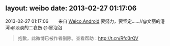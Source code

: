 layout: weibo
date: 2013-02-27 01:17:06
---
<meta name="referrer" content="no-referrer" />

2013-02-27 01:17:06  &nbsp;&nbsp;&nbsp;&nbsp;&nbsp;&nbsp; 来自 <a href="http://app.weibo.com/t/feed/l4RWD" rel="nofollow">Weico.Android</a>
要努力，要坚定……//@文丽的港湾:@淡淡的二哀伤 @i冒泡泡
>  抱歉，此微博已被作者删除。查看帮助：http://t.cn/Rfd3rQV
